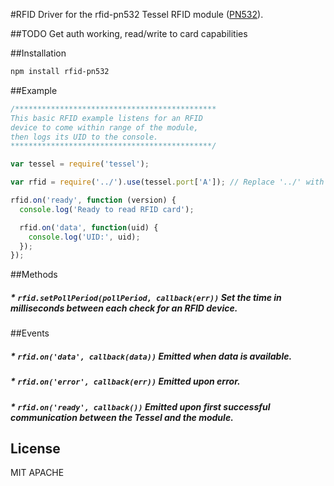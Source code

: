 #RFID
Driver for the rfid-pn532 Tessel RFID module ([PN532](http://www.adafruit.com/datasheets/pn532longds.pdf)).

##TODO
Get auth working, read/write to card capabilities

##Installation
```sh
npm install rfid-pn532
```
##Example
```js
/*********************************************
This basic RFID example listens for an RFID
device to come within range of the module,
then logs its UID to the console.
*********************************************/

var tessel = require('tessel');

var rfid = require('../').use(tessel.port['A']); // Replace '../' with 'rfid-pn532' in your own code

rfid.on('ready', function (version) {
  console.log('Ready to read RFID card');

  rfid.on('data', function(uid) {
    console.log('UID:', uid);
  });
});
```

##Methods

##### * `rfid.setPollPeriod(pollPeriod, callback(err))` Set the time in milliseconds between each check for an RFID device.

##Events

##### * `rfid.on('data', callback(data))` Emitted when data is available.

##### * `rfid.on('error', callback(err))` Emitted upon error.

##### * `rfid.on('ready', callback())` Emitted upon first successful communication between the Tessel and the module.

## License
MIT
APACHE
